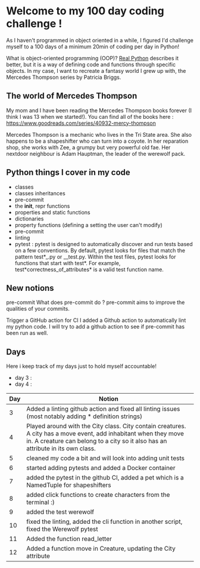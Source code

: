 # Welcome to my 100 day coding challenge !

As I haven't programmed in object oriented in a while, I figured I'd challenge myself to a 100 days of a minimum 20min of coding per day in Python!

What is object-oriented programming (OOP)? [Real Python](https://realpython.com/python3-object-oriented-programming/) describes it better, but it is a way of defining code and functions through specific objects. In my case, I want to recreate a fantasy world I grew up with, the Mercedes Thompson series by Patricia Briggs.

## The world of Mercedes Thompson

My mom and I have been reading the Mercedes Thompson books forever (I think I was 13 when we started!). You can find all of the books here : https://www.goodreads.com/series/40932-mercy-thompson

Mercedes Thompson is a mechanic who lives in the Tri State area. She also happens to be a shapeshifter who can turn into a coyote. In her reparation shop, she works with Zee, a grumpy but very powerful old fae. Her nextdoor neighbour is Adam Hauptman, the leader of the werewolf pack.

## Python things I cover in my code

- classes
- classes inheritances
- pre-commit
- the **init**, repr functions
- properties and static functions
- dictionaries
- property functions (defining a setting the user can't modify)
- pre-commit
- linting
- pytest : pytest is designed to automatically discover and run tests based on a few conventions. By default, pytest looks for files that match the pattern test\*_.py or _\_test.py. Within the test files, pytest looks for functions that start with test*. For example, test*correctness_of_attributes\* is a valid test function name.

## New notions

pre-commit
What does pre-commit do ? pre-commit aims to improve the qualities of your commits.

Trigger a GitHub action for CI
I added a Github action to automatically lint my python code. I will try to add a github action to see if pre-commit has been run as well.

## Days

Here i keep track of my days just to hold myself accountable!

- day 3 : 
- day 4 : 




| Day   | Notion |
| ------- | --- |
| 3 | Added a linting github action and fixed all linting issues (most notably adding \* definition strings) |
| 4 | Played around with the City class. City contain creatures. A city has a move event, add inhabitant when they move in. A creature can belong to a city so it also has an attribute in its own class.  |
| 5 | cleaned my code a bit and will look into adding unit tests  |
| 6 | started adding pytests and added a Docker container |
| 7 | added the pytest in the github CI, added a pet which is a NamedTuple for shapeshifters |
| 8 | added click functions to create characters from the terminal :)  |
| 9 | added the test werewolf  |
| 10 | fixed the linting, added the cli function in another script, fixed the Werewolf pytest  |
| 11 | Added the function read_letter |
| 12 | Added a function move in Creature, updating the City attribute  |
